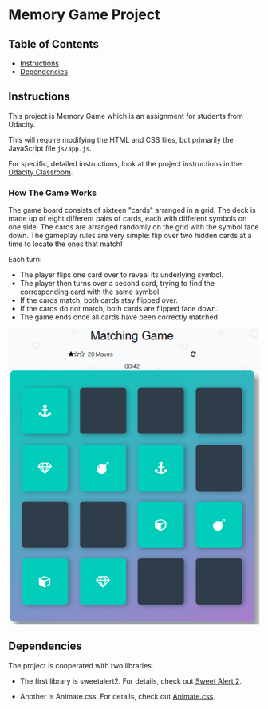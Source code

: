 # Memory Game Project

## Table of Contents

* [Instructions](#instructions)
* [Dependencies](#dependencies)

## Instructions

This project is Memory Game which is an assignment for students from Udacity.

This will require modifying the HTML and CSS files, but primarily the JavaScript file `js/app.js`.

For specific, detailed instructions, look at the project instructions in the [Udacity Classroom](https://classroom.udacity.com/me).

### How The Game Works
The game board consists of sixteen "cards" arranged in a grid. The deck is made up of eight different pairs of cards, each with different symbols on one side. The cards are arranged randomly on the grid with the symbol face down. The gameplay rules are very simple: flip over two hidden cards at a time to locate the ones that match!

Each turn:

- The player flips one card over to reveal its underlying symbol.
- The player then turns over a second card, trying to find the corresponding card with the same symbol.
- If the cards match, both cards stay flipped over.
- If the cards do not match, both cards are flipped face down.
- The game ends once all cards have been correctly matched.

![alt text](img/screenshot2.PNG)

## Dependencies

The project is cooperated with two libraries.

- The first library is sweetalert2. For details, check out [Sweet Alert 2](https://sweetalert2.github.io/).

- Another is Animate.css. For details, check out [Animate.css](https://github.com/daneden/animate.css).

